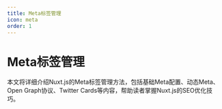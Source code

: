 ```yaml
---
title: Meta标签管理
icon: meta
order: 1
---
```


# Meta标签管理

本文将详细介绍Nuxt.js的Meta标签管理方法，包括基础Meta配置、动态Meta、Open Graph协议、Twitter Cards等内容，帮助读者掌握Nuxt.js的SEO优化技巧。
